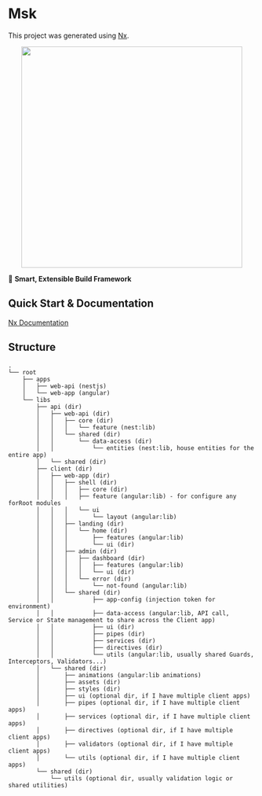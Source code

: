 # Msk

This project was generated using [Nx](https://nx.dev).

<p style="text-align: center;"><img src="https://raw.githubusercontent.com/nrwl/nx/master/images/nx-logo.png" width="450"></p>

🔎 **Smart, Extensible Build Framework**

## Quick Start & Documentation

[Nx Documentation](https://nx.dev/angular)

## Structure

```
.
└── root
	├── apps
	│	├── web-api (nestjs)
	│	└── web-app (angular)
	└── libs
		├── api (dir)
		│	├── web-api (dir)
		│	│	├── core (dir)
		│	│	│	└── feature (nest:lib)
		│	│	└── shared (dir)
		│	│		└── data-access (dir)
		│	│			└── entities (nest:lib, house entities for the entire app)
		│	└── shared (dir)
		├── client (dir)
		│	├── web-app (dir)
		│	│	├── shell (dir)
		│	│	│	├── core (dir)
		│	│	│	├── feature (angular:lib) - for configure any forRoot modules
		│	│ 	│	└── ui
		│	│ 	│		└── layout (angular:lib)
		│	│	├── landing (dir)
		│	│	│	└── home (dir)
		│	│	│		├── features (angular:lib)
		│	│	│		└── ui (dir)
		│	│	├── admin (dir)
		│	│	│	├── dashboard (dir)
		│	│	│	│	├── features (angular:lib)
		│	│	│	│	└── ui (dir)
		│	│	│	└── error (dir)
		│	│	│		└── not-found (angular:lib)
		│	│	└── shared (dir)
		│	│			├── app-config (injection token for environment)
		│	│			├── data-access (angular:lib, API call, Service or State management to share across the Client app)
		│	│			├── ui (dir)
		│	│			├── pipes (dir)
		│	│			├── services (dir)
		│	│			├── directives (dir)
		│	│			└── utils (angular:lib, usually shared Guards, Interceptors, Validators...)
		│	└── shared (dir)
		│		├── animations (angular:lib animations)
		│		├── assets (dir)
		│		├── styles (dir)
		│		├── ui (optional dir, if I have multiple client apps)
		│		├── pipes (optional dir, if I have multiple client apps)
		│		├── services (optional dir, if I have multiple client apps)
		│		├── directives (optional dir, if I have multiple client apps)
		│		├── validators (optional dir, if I have multiple client apps)
		│		└── utils (optional dir, if I have multiple client apps)
		└── shared (dir)
			└── utils (optional dir, usually validation logic or shared utilities)
```
